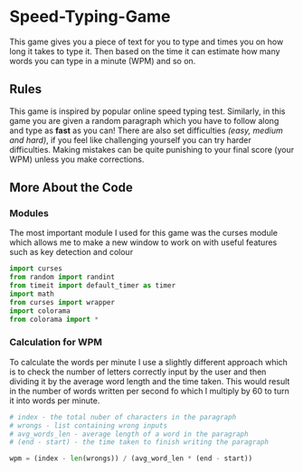 # Speed-Typing-Game
This game gives you a piece of text for you to type and times you on how long it takes to type it. Then based on the time it can estimate how many words you can type in a minute (WPM) and so on.

## Rules
This game is inspired by popular online speed typing test. Similarly, in this game you are given a random paragraph which you have to follow along and type as **fast** as you can! There are also set difficulties _(easy, medium and hard)_, if you feel like challenging yourself you can try harder difficulties. Making mistakes can be quite punishing to your final score (your WPM) unless you make corrections.

## More About the Code

### Modules
The most important module I used for this game was the curses module which allows me to make a new window to work on with useful features such as key detection and colour

~~~python
import curses
from random import randint
from timeit import default_timer as timer
import math
from curses import wrapper
import colorama
from colorama import *
~~~

### Calculation for WPM
To calculate the words per minute I use a slightly different approach which is to check the number of letters correctly input by the user and then dividing it by the average word length and the time taken. This would result in the number of words written per second fo which I multiply by 60 to turn it into words per minute. 

~~~python
# index - the total nuber of characters in the paragraph
# wrongs - list containing wrong inputs
# avg_words_len - average length of a word in the paragraph
# (end - start) - the time taken to finish writing the paragraph

wpm = (index - len(wrongs)) / (avg_word_len * (end - start))
~~~